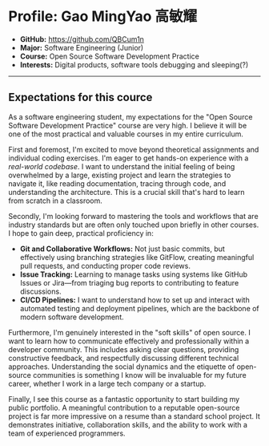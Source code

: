 # Profile: Gao MingYao  高敏耀

- **GitHub:** https://github.com/QBCum1n
- **Major:** Software Engineering (Junior)
- **Course:** Open Source Software Development Practice
- **Interests:** Digital products, software tools debugging and sleeping(?)


***
## Expectations for this cource
As a software engineering student, my expectations for the "Open Source Software Development Practice" course are very high. I believe it will be one of the most practical and valuable courses in my entire curriculum.

First and foremost, I'm excited to move beyond theoretical assignments and individual coding exercises. I'm eager to get hands-on experience with a *real-world codebase*. I want to understand the initial feeling of being overwhelmed by a large, existing project and learn the strategies to navigate it, like reading documentation, tracing through code, and understanding the architecture. This is a crucial skill that's hard to learn from scratch in a classroom.

Secondly, I'm looking forward to mastering the tools and workflows that are industry standards but are often only touched upon briefly in other courses. I hope to gain deep, practical proficiency in:
*   **Git and Collaborative Workflows:** Not just basic commits, but effectively using branching strategies like GitFlow, creating meaningful pull requests, and conducting proper code reviews.
*   **Issue Tracking:** Learning to manage tasks using systems like GitHub Issues or Jira—from triaging bug reports to contributing to feature discussions.
*   **CI/CD Pipelines:** I want to understand how to set up and interact with automated testing and deployment pipelines, which are the backbone of modern software development.

Furthermore, I'm genuinely interested in the "soft skills" of open source. I want to learn how to communicate effectively and professionally within a developer community. This includes asking clear questions, providing constructive feedback, and respectfully discussing different technical approaches. Understanding the social dynamics and the etiquette of open-source communities is something I know will be invaluable for my future career, whether I work in a large tech company or a startup.

Finally, I see this course as a fantastic opportunity to start building my public portfolio. A meaningful contribution to a reputable open-source project is far more impressive on a resume than a standard school project. It demonstrates initiative, collaboration skills, and the ability to work with a team of experienced programmers.
